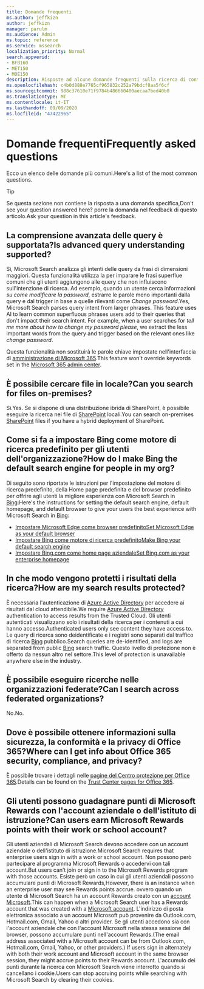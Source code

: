 ```yaml
---
title: Domande frequenti
ms.author: jeffkizn
author: jeffkizn
manager: parulm
ms.audience: Admin
ms.topic: reference
ms.service: mssearch
localization_priority: Normal
search.appverid:
- BFB160
- MET150
- MOE150
description: Risposte ad alcune domande frequenti sulla ricerca di contenuti nell'organizzazione e su Microsoft Search
ms.openlocfilehash: c4b0d888e7765cf965832c252a79bdcf8aa5f6cf
ms.sourcegitcommit: 988c37610e71f9784b486660400aecaa7bed40b0
ms.translationtype: MT
ms.contentlocale: it-IT
ms.lasthandoff: 09/09/2020
ms.locfileid: "47422965"
---
```

<!-- markdownlint-disable no-trailing-punctuation -->
# <a name="frequently-asked-questions"></a><span data-ttu-id="70f3a-103">Domande frequenti</span><span class="sxs-lookup"><span data-stu-id="70f3a-103">Frequently asked questions</span></span>

<span data-ttu-id="70f3a-104">Ecco un elenco delle domande più comuni.</span><span class="sxs-lookup"><span data-stu-id="70f3a-104">Here's a list of the most common questions.</span></span>

> [!TIP]
> <span data-ttu-id="70f3a-105">Se questa sezione non contiene la risposta a una domanda specifica,</span><span class="sxs-lookup"><span data-stu-id="70f3a-105">Don't see your question answered here?</span></span> <span data-ttu-id="70f3a-106">porre la domanda nel feedback di questo articolo.</span><span class="sxs-lookup"><span data-stu-id="70f3a-106">Ask your question in this article's feedback.</span></span>

## <a name="is-advanced-query-understanding-supported"></a><span data-ttu-id="70f3a-107">La comprensione avanzata delle query è supportata?</span><span class="sxs-lookup"><span data-stu-id="70f3a-107">Is advanced query understanding supported?</span></span>

<span data-ttu-id="70f3a-p102">Sì, Microsoft Search analizza gli intenti delle query da frasi di dimensioni maggiori. Questa funzionalità utilizza Ia per imparare le frasi superflue comuni che gli utenti aggiungono alle query che non influiscono sull'intenzione di ricerca. Ad esempio, quando un utente cerca informazioni *su come modificare la password*, estrarre le parole meno importanti dalla query e dal trigger in base a quelle rilevanti come *Change password*.</span><span class="sxs-lookup"><span data-stu-id="70f3a-p102">Yes, Microsoft Search parses query intent from larger phrases. This feature uses AI to learn common superfluous phrases users add to their queries that don't impact their search intent. For example, when a user searches for *tell me more about how to change my password please*, we extract the less important words from the query and trigger based on the relevant ones like *change password*.</span></span>
  
<span data-ttu-id="70f3a-111">Questa funzionalità non sostituirà le parole chiave impostate nell'interfaccia di [amministrazione di Microsoft 365](https://admin.microsoft.com).</span><span class="sxs-lookup"><span data-stu-id="70f3a-111">This feature won't override keywords set in the [Microsoft 365 admin center](https://admin.microsoft.com).</span></span>
  
## <a name="can-you-search-for-files-on-premises"></a><span data-ttu-id="70f3a-112">È possibile cercare file in locale?</span><span class="sxs-lookup"><span data-stu-id="70f3a-112">Can you search for files on-premises?</span></span>

<span data-ttu-id="70f3a-113">Sì.</span><span class="sxs-lookup"><span data-stu-id="70f3a-113">Yes.</span></span> <span data-ttu-id="70f3a-114">Se si dispone di una distribuzione ibrida di SharePoint, è possibile eseguire la ricerca nei file di [SharePoint](http://sharepoint.com/) locali.</span><span class="sxs-lookup"><span data-stu-id="70f3a-114">You can search on-premises [SharePoint](http://sharepoint.com/) files if you have a hybrid deployment of SharePoint.</span></span>
  
## <a name="how-do-i-make-bing-the-default-search-engine-for-people-in-my-org"></a><span data-ttu-id="70f3a-115">Come si fa a impostare Bing come motore di ricerca predefinito per gli utenti dell'organizzazione?</span><span class="sxs-lookup"><span data-stu-id="70f3a-115">How do I make Bing the default search engine for people in my org?</span></span>

<span data-ttu-id="70f3a-116">Di seguito sono riportate le istruzioni per l'impostazione del motore di ricerca predefinito, della Home page predefinita e del browser predefinito per offrire agli utenti la migliore esperienza con Microsoft Search in [Bing](https://Bing.com):</span><span class="sxs-lookup"><span data-stu-id="70f3a-116">Here's the instructions for setting the default search engine, default homepage, and default browser to give your users the best experience with Microsoft Search in [Bing](https://Bing.com):</span></span>

- [<span data-ttu-id="70f3a-117">Impostare Microsoft Edge come browser predefinito</span><span class="sxs-lookup"><span data-stu-id="70f3a-117">Set Microsoft Edge as your default browser</span></span>](set-default-browser.md)
- [<span data-ttu-id="70f3a-118">Impostare Bing come motore di ricerca predefinito</span><span class="sxs-lookup"><span data-stu-id="70f3a-118">Make Bing your default search engine</span></span>](set-default-search-engine.md)
- [<span data-ttu-id="70f3a-119">Impostare Bing.com come home page aziendale</span><span class="sxs-lookup"><span data-stu-id="70f3a-119">Set Bing.com as your enterprise homepage</span></span>](set-default-homepage.md)

## <a name="how-are-my-search-results-protected"></a><span data-ttu-id="70f3a-120">In che modo vengono protetti i risultati della ricerca?</span><span class="sxs-lookup"><span data-stu-id="70f3a-120">How are my search results protected?</span></span>

<span data-ttu-id="70f3a-121">È necessaria l'autenticazione di [Azure Active Directory](https://docs.microsoft.com/azure/active-directory/) per accedere ai risultati dal cloud attendibile.</span><span class="sxs-lookup"><span data-stu-id="70f3a-121">We require [Azure Active Directory](https://docs.microsoft.com/azure/active-directory/) authentication to access results from the Trusted Cloud.</span></span> <span data-ttu-id="70f3a-122">Gli utenti autenticati visualizzano solo i risultati della ricerca per i contenuti a cui hanno accesso.</span><span class="sxs-lookup"><span data-stu-id="70f3a-122">Authenticated users only see content they have access to.</span></span> <span data-ttu-id="70f3a-123">Le query di ricerca sono deidentificate e i registri sono separati dal traffico di ricerca [Bing](https://Bing.com) pubblico.</span><span class="sxs-lookup"><span data-stu-id="70f3a-123">Search queries are de-identified, and logs are separated from public [Bing](https://Bing.com) search traffic.</span></span> <span data-ttu-id="70f3a-124">Questo livello di protezione non è offerto da nessun altro nel settore.</span><span class="sxs-lookup"><span data-stu-id="70f3a-124">This level of protection is unavailable anywhere else in the industry.</span></span>

## <a name="can-i-search-across-federated-organizations"></a><span data-ttu-id="70f3a-125">È possibile eseguire ricerche nelle organizzazioni federate?</span><span class="sxs-lookup"><span data-stu-id="70f3a-125">Can I search across federated organizations?</span></span>

<span data-ttu-id="70f3a-126">No.</span><span class="sxs-lookup"><span data-stu-id="70f3a-126">No.</span></span>

## <a name="where-can-i-get-info-about-office-365-security-compliance-and-privacy"></a><span data-ttu-id="70f3a-127">Dove è possibile ottenere informazioni sulla sicurezza, la conformità e la privacy di Office 365?</span><span class="sxs-lookup"><span data-stu-id="70f3a-127">Where can I get info about Office 365 security, compliance, and privacy?</span></span>

<span data-ttu-id="70f3a-128">È possibile trovare i dettagli nelle [pagine del Centro protezione per Office 365](https://www.microsoft.com/TrustCenter/CloudServices/office365/default.aspx).</span><span class="sxs-lookup"><span data-stu-id="70f3a-128">Details can be found on the [Trust Center pages for Office 365](https://www.microsoft.com/TrustCenter/CloudServices/office365/default.aspx).</span></span>

## <a name="can-users-earn-microsoft-rewards-points-with-their-work-or-school-account"></a><span data-ttu-id="70f3a-129">Gli utenti possono guadagnare punti di Microsoft Rewards con l'account aziendale o dell'istituto di istruzione?</span><span class="sxs-lookup"><span data-stu-id="70f3a-129">Can users earn Microsoft Rewards points with their work or school account?</span></span>

<span data-ttu-id="70f3a-130">Gli utenti aziendali di Microsoft Search devono accedere con un account aziendale o dell'istituto di istruzione.</span><span class="sxs-lookup"><span data-stu-id="70f3a-130">Microsoft Search requires that enterprise users sign in with a work or school account.</span></span> <span data-ttu-id="70f3a-131">Non possono però partecipare al programma Microsoft Rewards o accedervi con tali account.</span><span class="sxs-lookup"><span data-stu-id="70f3a-131">But users can’t join or sign in to the Microsoft Rewards program with those accounts.</span></span> <span data-ttu-id="70f3a-132">Esiste però un caso in cui gli utenti aziendali possono accumulare punti di Microsoft Rewards,</span><span class="sxs-lookup"><span data-stu-id="70f3a-132">However, there is an instance when an enterprise user may see Rewards points accrue.</span></span> <span data-ttu-id="70f3a-133">ovvero quando un utente di Microsoft Search ha un account Rewards creato con un [account Microsoft](https://www.microsoft.com/welcome?rtc=1).</span><span class="sxs-lookup"><span data-stu-id="70f3a-133">This can happen when a Microsoft Search user has a Rewards account that was created with a [Microsoft account](https://www.microsoft.com/welcome?rtc=1).</span></span> <span data-ttu-id="70f3a-134">L'indirizzo di posta elettronica associato a un account Microsoft può provenire da Outlook.com, Hotmail.com, Gmail, Yahoo o altri provider. Se gli utenti accedono sia con l'account aziendale che con l'account Microsoft nella stessa sessione del browser, possono accumulare punti nell'account Rewards.</span><span class="sxs-lookup"><span data-stu-id="70f3a-134">(The email address associated with a Microsoft account can be from Outlook.com, Hotmail.com, Gmail, Yahoo, or other providers.) If users sign in alternately with both their work account and Microsoft account in the same browser session, they might accrue points to their Rewards account.</span></span> <span data-ttu-id="70f3a-135">L'accumulo dei punti durante la ricerca con Microsoft Search viene interrotto quando si cancellano i cookie.</span><span class="sxs-lookup"><span data-stu-id="70f3a-135">Users can stop accruing points while searching with Microsoft Search by clearing their cookies.</span></span>
